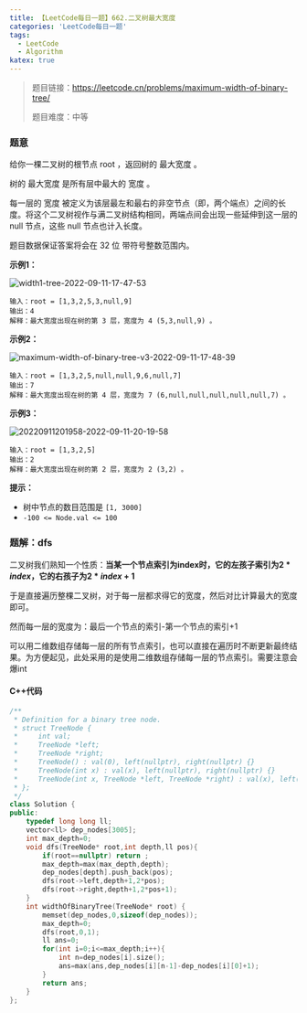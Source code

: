 ```yaml
---
title: 【LeetCode每日一题】662.二叉树最大宽度
categories: 'LeetCode每日一题'
tags: 
  - LeetCode
  - Algorithm
katex: true
---
```

> 题目链接：https://leetcode.cn/problems/maximum-width-of-binary-tree/
>
> 题目难度：中等

<!-- more -->

### 题意

给你一棵二叉树的根节点 root ，返回树的 最大宽度 。

树的 最大宽度 是所有层中最大的 宽度 。

每一层的 宽度 被定义为该层最左和最右的非空节点（即，两个端点）之间的长度。将这个二叉树视作与满二叉树结构相同，两端点间会出现一些延伸到这一层的 null 节点，这些 null 节点也计入长度。

题目数据保证答案将会在  32 位 带符号整数范围内。

**示例1：**

![width1-tree-2022-09-11-17-47-53](http://lbbuket-blog.oss-cn-hangzhou.aliyuncs.com/blog-img/width1-tree-2022-09-11-17-47-53.jpg/resize80)

```
输入：root = [1,3,2,5,3,null,9]
输出：4
解释：最大宽度出现在树的第 3 层，宽度为 4 (5,3,null,9) 。
```

**示例2：**

![maximum-width-of-binary-tree-v3-2022-09-11-17-48-39](http://lbbuket-blog.oss-cn-hangzhou.aliyuncs.com/blog-img/maximum-width-of-binary-tree-v3-2022-09-11-17-48-39.jpg/resize80)

```
输入：root = [1,3,2,5,null,null,9,6,null,7]
输出：7
解释：最大宽度出现在树的第 4 层，宽度为 7 (6,null,null,null,null,null,7) 。
```

**示例3：**

![20220911201958-2022-09-11-20-19-58](http://lbbuket-blog.oss-cn-hangzhou.aliyuncs.com/blog-img/20220911201958-2022-09-11-20-19-58.png/resize80)

```
输入：root = [1,3,2,5]
输出：2
解释：最大宽度出现在树的第 2 层，宽度为 2 (3,2) 。
```

**提示：**

- 树中节点的数目范围是 `[1, 3000]`
- `-100 <= Node.val <= 100`

### 题解：dfs

二叉树我们熟知一个性质：**当某一个节点索引为index时，它的左孩子索引为$2*index$，它的右孩子为$2*index+1$**

于是直接遍历整棵二叉树，对于每一层都求得它的宽度，然后对比计算最大的宽度即可。

然而每一层的宽度为：最后一个节点的索引-第一个节点的索引+1

可以用二维数组存储每一层的所有节点索引，也可以直接在遍历时不断更新最终结果。为方便起见，此处采用的是使用二维数组存储每一层的节点索引。需要注意会爆int

#### C++代码

```cpp
/**
 * Definition for a binary tree node.
 * struct TreeNode {
 *     int val;
 *     TreeNode *left;
 *     TreeNode *right;
 *     TreeNode() : val(0), left(nullptr), right(nullptr) {}
 *     TreeNode(int x) : val(x), left(nullptr), right(nullptr) {}
 *     TreeNode(int x, TreeNode *left, TreeNode *right) : val(x), left(left), right(right) {}
 * };
 */
class Solution {
public:
    typedef long long ll;
    vector<ll> dep_nodes[3005];
    int max_depth=0;
    void dfs(TreeNode* root,int depth,ll pos){
        if(root==nullptr) return ;
        max_depth=max(max_depth,depth);
        dep_nodes[depth].push_back(pos);
        dfs(root->left,depth+1,2*pos);
        dfs(root->right,depth+1,2*pos+1);
    }
    int widthOfBinaryTree(TreeNode* root) {
        memset(dep_nodes,0,sizeof(dep_nodes));
        max_depth=0;
        dfs(root,0,1);
        ll ans=0;
        for(int i=0;i<=max_depth;i++){
            int n=dep_nodes[i].size();
            ans=max(ans,dep_nodes[i][n-1]-dep_nodes[i][0]+1);
        }
        return ans;
    }
};
```
